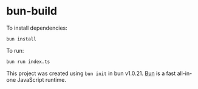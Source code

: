 # bun-build

To install dependencies:

```bash
bun install
```

To run:

```bash
bun run index.ts
```

This project was created using `bun init` in bun v1.0.21. [Bun](https://bun.sh) is a fast all-in-one JavaScript runtime.
